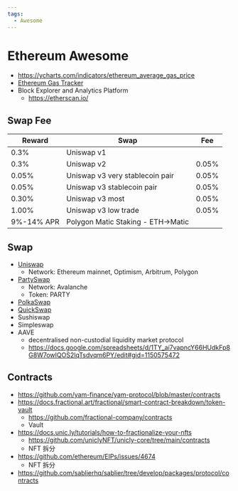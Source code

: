 ```yaml
---
tags:
  - Awesome
---
```


# Ethereum Awesome

- https://ycharts.com/indicators/ethereum_average_gas_price
- [Ethereum Gas Tracker](https://etherscan.io/gastracker)
- Block Explorer and Analytics Platform
  - https://etherscan.io/

## Swap Fee

| Reward     | Swap                               | Fee   |
| ---------- | ---------------------------------- | ----- |
| 0.3%       | Uniswap v1                         |
| 0.3%       | Uniswap v2                         | 0.05% |
| 0.05%      | Uniswap v3 very stablecoin pair    | 0.05% |
| 0.05%      | Uniswap v3 stablecoin pair         | 0.05% |
| 0.30%      | Uniswap v3 most                    | 0.05% |
| 1.00%      | Uniswap v3 low trade               | 0.05% |
| 9%-14% APR | Polygon Matic Staking - ETH->Matic |

## Swap

- [Uniswap](./swap/uniswap.md)
  - Network: Ethereum mainnet, Optimism, Arbitrum, Polygon
- [PartySwap](./swap/partyswap.md)
  - Network: Avalanche
  - Token: PARTY
- [PolkaSwap](./swap/polkaswap.md)
- [QuickSwap](https://quickswap.exchange/)
- Sushiswap
- Simpleswap
- AAVE
  - decentralised non-custodial liquidity market protocol
  - https://docs.google.com/spreadsheets/d/1TY_ai7vapncY66HUdkFp8G8W7owIQOS2lqTsdvqm6PY/edit#gid=1150575472

## Contracts

- https://github.com/yam-finance/yam-protocol/blob/master/contracts
- https://docs.fractional.art/fractional/smart-contract-breakdown/token-vault
  - https://github.com/fractional-company/contracts
  - Vault
- https://docs.unic.ly/tutorials/how-to-fractionalize-your-nfts
  - https://github.com/uniclyNFT/unicly-core/tree/main/contracts
  - NFT 拆分
- https://github.com/ethereum/EIPs/issues/4674
  - NFT 拆分
- https://github.com/sablierhq/sablier/tree/develop/packages/protocol/contracts

